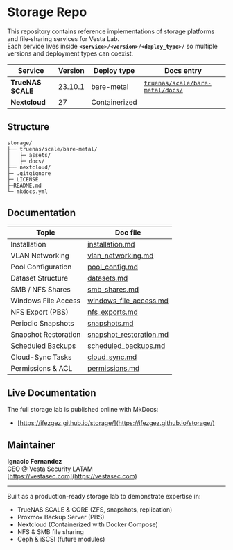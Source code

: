 # Storage Repo

This repository contains reference implementations of storage platforms and file‐sharing services for Vesta Lab.  
Each service lives inside **`<service>/<version>/<deploy_type>/`** so multiple versions and deployment types can coexist.

| Service           | Version  | Deploy type   | Docs entry                                              |
|-------------------|----------|---------------|---------------------------------------------------------|
| **TrueNAS SCALE** | 23.10.1  | bare-metal    | [`truenas/scale/bare-metal/docs/`](truenas/scale/bare-metal/docs/) |
| **Nextcloud**     | 27       | Containerized |  |

## Structure
```
storage/
├── truenas/scale/bare-metal/
│   ├─ assets/
│   ├─ docs/
├── nextcloud/
├─ .gitgignore
├─ LICENSE
├─README.md
└─ mkdocs.yml
```

## Documentation

| Topic                         | Doc file                                           |
|-------------------------------|----------------------------------------------------|
| Installation                  | [installation.md](installation.md)                 |
| VLAN Networking               | [vlan_networking.md](vlan_networking.md)           |
| Pool Configuration            | [pool_config.md](pool_config.md)                   |
| Dataset Structure             | [datasets.md](datasets.md)                         |
| SMB / NFS Shares              | [smb_shares.md](smb_shares.md)                     |
| Windows File Access           | [windows_file_access.md](windows_file_access.md)   |
| NFS Export (PBS)              | [nfs_exports.md](nfs_exports.md)                   |
| Periodic Snapshots            | [snapshots.md](snapshots.md)                       |
| Snapshot Restoration          | [snapshot_restoration.md](snapshot_restoration.md) |
| Scheduled Backups             | [scheduled_backups.md](scheduled_backups.md)       |
| Cloud-Sync Tasks              | [cloud_sync.md](cloud_sync.md)                     |
| Permissions & ACL             | [permissions.md](permissions.md)                   |

## Live Documentation

The full storage lab is published online with MkDocs:  
- [https://ifezgez.github.io/storage/](https://ifezgez.github.io/storage/)

## Maintainer

**Ignacio Fernandez**  
CEO @ Vesta Security LATAM  
[https://vestasec.com](https://vestasec.com)

---

Built as a production-ready storage lab to demonstrate expertise in:  
- TrueNAS SCALE & CORE (ZFS, snapshots, replication)  
- Proxmox Backup Server (PBS)  
- Nextcloud (Containerized with Docker Compose)  
- NFS & SMB file sharing  
- Ceph & iSCSI (future modules)  


